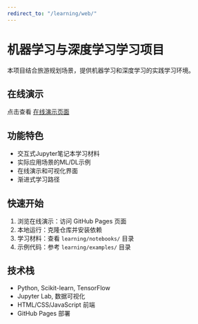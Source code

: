 ```yaml
---
redirect_to: "/learning/web/"
---
```


# 机器学习与深度学习学习项目

本项目结合旅游规划场景，提供机器学习和深度学习的实践学习环境。

## 在线演示

点击查看 [在线演示页面](learning/web/)

## 功能特色

- 交互式Jupyter笔记本学习材料
- 实际应用场景的ML/DL示例
- 在线演示和可视化界面
- 渐进式学习路径

## 快速开始

1. 浏览在线演示：访问 GitHub Pages 页面
2. 本地运行：克隆仓库并安装依赖
3. 学习材料：查看 `learning/notebooks/` 目录
4. 示例代码：参考 `learning/examples/` 目录

## 技术栈

- Python, Scikit-learn, TensorFlow
- Jupyter Lab, 数据可视化
- HTML/CSS/JavaScript 前端
- GitHub Pages 部署